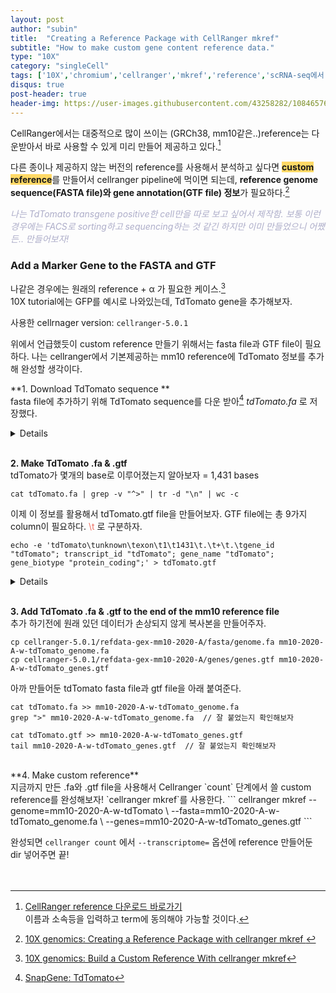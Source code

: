 ```yaml
---
layout: post
author: "subin"
title:  "Creating a Reference Package with CellRanger mkref"
subtitle: "How to make custom gene content reference data."
type: "10X"
category: "singleCell"
tags: ['10X','chromium','cellranger','mkref','reference','scRNA-seq에서 TdTomato 발현 여부 확인하기']
disqus: true
post-header: true
header-img: https://user-images.githubusercontent.com/43258282/108465761-f46f7100-72c5-11eb-8476-c72eab1db676.png
---
```


CellRanger에서는 대중적으로 많이 쓰이는 (GRCh38, mm10같은..)reference는 다운받아서 바로 사용할 수 있게 미리 만들어 제공하고 있다.[^1] 

다른 종이나 제공하지 않는 버전의 reference를 사용해서 분석하고 싶다면 <span style="background-color:#ffd966ff">**custom reference**</span>를 만들어서 cellranger pipeline에 먹이면 되는데, **reference genome sequence(FASTA file)와 gene annotation(GTF file) 정보**가 필요하다.[^2]

<span style="color:#ADADC9">*나는 TdTomato transgene positive한 cell만을 따로 보고 싶어서 제작함. 보통 이런경우에는 FACS로 sorting하고 sequencing하는 것 같긴 하지만 이미 만들었으니 어쨌든.. 만들어보자!* </span>

### Add a Marker Gene to the FASTA and GTF
나같은 경우에는 원래의 reference + α 가 필요한 케이스.[^3]
<br/> 10X tutorial에는 GFP를 예시로 나와있는데, TdTomato gene을 추가해보자.

사용한 cellrnager version: `cellranger-5.0.1`

위에서 언급했듯이 custom reference 만들기 위해서는 fasta file과 GTF file이 필요하다. 나는 cellranger에서 기본제공하는 mm10 reference에 TdTomato 정보를 추가해 완성할 생각이다.

**1. Download TdTomato sequence ** 
<br/> fasta file에 추가하기 위해 TdTomato sequence를 다운 받아[^4] *tdTomato.fa* 로 저장했다.
<details>
<div markdown="1">
<summary>TdTomato sequence: **tdTomato.fa** file</summary>

```
> tdTomato
ATGGTGAGCAAGGGCGAGGAGGTCATCAAAGAGTTCATGCGCTTCAAGGTGCGCATGGAG GGCTCCATGAACGGCCACGAGTTCGAGATCGAGGGCGAGGGCGAGGGCCGCCCCTACGAG GGCACCCAGACCGCCAAGCTGAAGGTGACCAAGGGCGGCCCCCTGCCCTTCGCCTGGGAC ATCCTGTCCCCCCAGTTCATGTACGGCTCCAAGGCGTACGTGAAGCACCCCGCCGACATC CCCGATTACAAGAAGCTGTCCTTCCCCGAGGGCTTCAAGTGGGAGCGCGTGATGAACTTC GAGGACGGCGGTCTGGTGACCGTGACCCAGGACTCCTCCCTGCAGGACGGCACGCTGATC TACAAGGTGAAGATGCGCGGCACCAACTTCCCCCCCGACGGCCCCGTAATGCAGAAGAAG ACCATGGGCTGGGAGGCCTCCACCGAGCGCCTGTACCCCCGCGACGGCGTGCTGAAGGGC GAGATCCACCAGGCCCTGAAGCTGAAGGACGGCGGCCACTACCTGGTGGAGTTCAAGACC ATCTACATGGCCAAGAAGCCCGTGCAACTGCCCGGCTACTACTACGTGGACACCAAGCTG GACATCACCTCCCACAACGAGGACTACACCATCGTGGAACAGTACGAGCGCTCCGAGGGC CGCCACCACCTGTTCCTGGGGCATGGCACCGGCAGCACCGGCAGCGGCAGCTCCGGCACC GCCTCCTCCGAGGACAACAACATGGCCGTCATCAAAGAGTTCATGCGCTTCAAGGTGCGC ATGGAGGGCTCCATGAACGGCCACGAGTTCGAGATCGAGGGCGAGGGCGAGGGCCGCCCC TACGAGGGCACCCAGACCGCCAAGCTGAAGGTGACCAAGGGCGGCCCCCTGCCCTTCGCC TGGGACATCCTGTCCCCCCAGTTCATGTACGGCTCCAAGGCGTACGTGAAGCACCCCGCC GACATCCCCGATTACAAGAAGCTGTCCTTCCCCGAGGGCTTCAAGTGGGAGCGCGTGATG AACTTCGAGGACGGCGGTCTGGTGACCGTGACCCAGGACTCCTCCCTGCAGGACGGCACG CTGATCTACAAGGTGAAGATGCGCGGCACCAACTTCCCCCCCGACGGCCCCGTAATGCAG AAGAAGACCATGGGCTGGGAGGCCTCCACCGAGCGCCTGTACCCCCGCGACGGCGTGCTG AAGGGCGAGATCCACCAGGCCCTGAAGCTGAAGGACGGCGGCCACTACCTGGTGGAGTTC AAGACCATCTACATGGCCAAGAAGCCCGTGCAACTGCCCGGCTACTACTACGTGGACACC AAGCTGGACATCACCTCCCACAACGAGGACTACACCATCGTGGAACAGTACGAGCGCTCC GAGGGCCGCCACCACCTGTTCCTGTACGGCATGGACGAGCTGTACAAGTAA
```

</div>
</details>
<br/>

**2. Make TdTomato .fa & .gtf** <br/>
tdTomato가 몇개의 base로 이루어졌는지 알아보자 = 1,431 bases
```
cat tdTomato.fa | grep -v "^>" | tr -d "\n" | wc -c
```
이제 이 정보를 활용해서 tdTomato.gtf file을 만들어보자. GTF file에는 총 9가지 column이 필요하다. <span style="color:#EC7063">\t</span>
로 구분하자.
```
echo -e 'tdTomato\tunknown\texon\t1\t1431\t.\t+\t.\tgene_id "tdTomato"; transcript_id "tdTomato"; gene_name "tdTomato"; gene_biotype "protein_coding";' > tdTomato.gtf
```
<details>
<div markdown="1">
<summary>**tdTomato.gtf** file</summary>
만들면 이렇게 된다.
```
tdTomato	unknown	exon	1	1431	.	+	.	gene_id "tdTomato"; transcript_id "tdTomato"; gene_name "tdTomato"; gene_biotype "protein_coding";
```
</div>
</details>
<br/>

**3. Add TdTomato .fa & .gtf to the end of the mm10 reference file** <br/>
추가 하기전에 원래 있던 데이터가 손상되지 않게 복사본을 만들어주자.
```
cp cellranger-5.0.1/refdata-gex-mm10-2020-A/fasta/genome.fa mm10-2020-A-w-tdTomato_genome.fa
cp cellranger-5.0.1/refdata-gex-mm10-2020-A/genes/genes.gtf mm10-2020-A-w-tdTomato_genes.gtf
```
아까 만들어둔 tdTomato fasta file과 gtf file을 아래 붙여준다.
```
cat tdTomato.fa >> mm10-2020-A-w-tdTomato_genome.fa
grep ">" mm10-2020-A-w-tdTomato_genome.fa  // 잘 붙었는지 확인해보자

cat tdTomato.gtf >> mm10-2020-A-w-tdTomato_genes.gtf
tail mm10-2020-A-w-tdTomato_genes.gtf  // 잘 붙었는지 확인해보자
```
<br/>
**4. Make custom reference** <br/>
지금까지 만든 .fa와 .gtf file을 사용해서 Cellranger `count` 단계에서 쓸 custom reference를 완성해보자! `cellranger mkref`를 사용한다.
```
cellranger mkref --genome=mm10-2020-A-w-tdTomato \
--fasta=mm10-2020-A-w-tdTomato_genome.fa \
--genes=mm10-2020-A-w-tdTomato_genes.gtf
```

완성되면 `cellranger count` 에서 `--transcriptome=` 옵션에 reference 만들어둔 dir 넣어주면 끝!
<br/><br/><br/>

[^1]: [CellRanger reference 다운로드 바로가기](https://support.10xgenomics.com/single-cell-gene-expression/software/downloads/latest)<br/>이름과 소속등을 입력하고 term에 동의해야 가능할 것이다.
[^2]: [10X genomics: Creating a Reference Package with cellranger mkref
](https://support.10xgenomics.com/single-cell-gene-expression/software/pipelines/latest/advanced/references#header)
[^3]: [10X genomics: Build a Custom Reference With cellranger mkref](https://support.10xgenomics.com/single-cell-gene-expression/software/pipelines/latest/using/tutorial_mr)
[^4]: [SnapGene: TdTomato](https://www.snapgene.com/resources/plasmid-files/?set=fluorescent_protein_genes_and_plasmids&plasmid=tdTomato)



